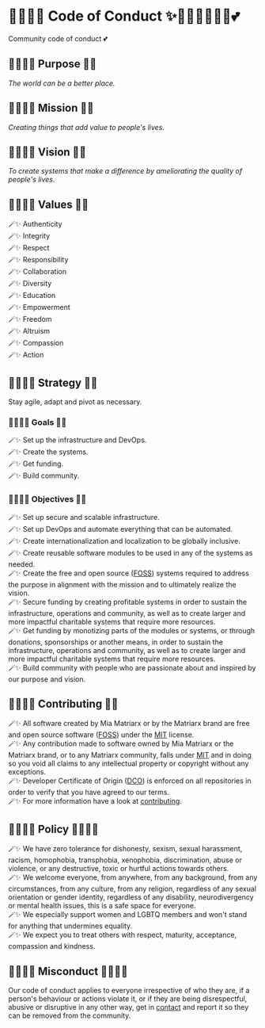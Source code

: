 # 🧚🏻‍♀️✨ Code of Conduct ✨🧚🏻‍♀️🦄🔮🏰💕

Community code of conduct 💕

## 🧚🏻‍♀️✨ Purpose 🔮✨

*The world can be a better place.*

## 🧚🏻‍♀️✨ Mission 🔮✨

*Creating things that add value to people's lives.*

## 🧚🏻‍♀️✨ Vision 🔮✨

*To create systems that make a difference by ameliorating the quality of people's lives.*

## 🧚🏻‍♀️✨ Values 🦄💕

🪄✨ Authenticity\
🪄✨ Integrity\
🪄✨ Respect\
🪄✨ Responsibility\
🪄✨ Collaboration\
🪄✨ Diversity\
🪄✨ Education\
🪄✨ Empowerment\
🪄✨ Freedom\
🪄✨ Altruism\
🪄✨ Compassion\
🪄✨ Action

## 🧚🏻‍♀️✨ Strategy 🏰🚀

Stay agile, adapt and pivot as necessary.

### 🧚🏻‍♀️✨ Goals 🏰🚀

🪄✨ Set up the infrastructure and DevOps.\
🪄✨ Create the systems.\
🪄✨ Get funding.\
🪄✨ Build community.

### 🧚🏻‍♀️✨ Objectives 🏰🚀

🪄✨ Set up secure and scalable infrastructure.\
🪄✨ Set up DevOps and automate everything that can be automated.\
🪄✨ Create internationalization and localization to be globally inclusive.\
🪄✨ Create reusable software modules to be used in any of the systems as needed.\
🪄✨ Create the free and open source ([FOSS](https://en.wikipedia.org/wiki/Free_and_open-source_software)) systems required to address the purpose in alignment with the mission and to ultimately realize the vision.\
🪄✨ Secure funding by creating profitable systems in order to sustain the infrastructure, operations and community, as well as to create larger and more impactful charitable systems that require more resources.\
🪄✨ Get funding by monotizing parts of the modules or systems, or through donations, sponsorships or another means, in order to sustain the infrastructure, operations and community, as well as to create larger and more impactful charitable systems that require more resources.\
🪄✨ Build community with people who are passionate about and inspired by our purpose and vision.

## 🧚🏻‍♀️✨ Contributing 💎🚀

🪄✨ All software created by Mia Matriarx or by the Matriarx brand are free and open source software ([FOSS](https://en.wikipedia.org/wiki/Free_and_open-source_software)) under the [MIT](https://github.com/miamatriarx/.github/blob/main/license) license.\
🪄✨ Any contribution made to software owned by Mia Matriarx or the Matriarx brand, or to any Matriarx community, falls under [MIT](https://github.com/miamatriarx/.github/blob/main/license) and in doing so you void all claims to any intellectual property or copyright without any exceptions.\
🪄✨ Developer Certificate of Origin ([DCO](https://en.wikipedia.org/wiki/Developer_Certificate_of_Origin)) is enforced on all repositories in order to verify that you have agreed to our terms.\
🪄✨ For more information have a look at [contributing](https://github.com/miamatriarx/.github/blob/main/docs/contributing.md).

## 🧚🏻‍♀️✨ Policy 🏳️‍🌈🏳️‍⚧️

🪄✨ We have zero tolerance for dishonesty, sexism, sexual harassment, racism, homophobia, transphobia, xenophobia, discrimination, abuse or violence, or any destructive, toxic or hurtful actions towards others.\
🪄✨ We welcome everyone, from anywhere, from any background, from any circumstances, from any culture, from any religion, regardless of any sexual orientation or gender identity, regardless of any disability, neurodivergency or mental health issues, this is a safe space for everyone.\
🪄✨ We especially support women and LGBTQ members and won't stand for anything that undermines equality.\
🪄✨ We expect you to treat others with respect, maturity, acceptance, compassion and kindness.

## 🧚🏻‍♀️✨ Misconduct 💯🤦🏻‍♀️

Our code of conduct applies to everyone irrespective of who they are, if a person's behaviour or actions violate it, or if they are being disrespectful, abusive or disruptive in any other way, get in [contact](https://github.com/miamatriarx/.github/blob/main/docs/support.md) and report it so they can be removed from the community.
